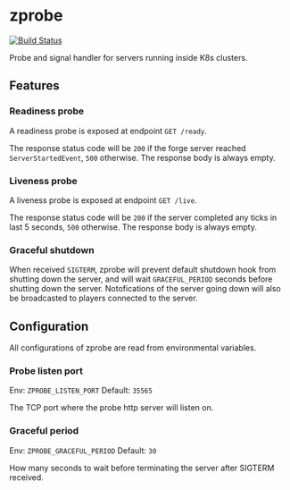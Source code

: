 # zprobe

[![Build Status](https://ci.teacon.cn/api/badges/teaconmc/zprobe/status.svg)](https://ci.teacon.cn/teaconmc/zprobe)

Probe and signal handler for servers running inside K8s clusters.

## Features

### Readiness probe

A readiness probe is exposed at endpoint `GET /ready`.

The response status code will be `200` if the forge server reached `ServerStartedEvent`, `500` otherwise.
The response body is always empty.

### Liveness probe

A liveness probe is exposed at endpoint `GET /live`.

The response status code will be `200` if the server completed any ticks in last 5 seconds, `500` otherwise.
The response body is always empty.

### Graceful shutdown

When received `SIGTERM`, zprobe will prevent default shutdown hook from shutting down the server, and will wait `GRACEFUL_PERIOD` seconds before shutting down the server. Notofications of the server going down will also be broadcasted to players connected to the server.

## Configuration

All configurations of zprobe are read from environmental variables.

### Probe listen port

Env: `ZPROBE_LISTEN_PORT`
Default: `35565`

The TCP port where the probe http server will listen on.

### Graceful period

Env: `ZPROBE_GRACEFUL_PERIOD`
Default: `30`

How many seconds to wait before terminating the server after SIGTERM received.
